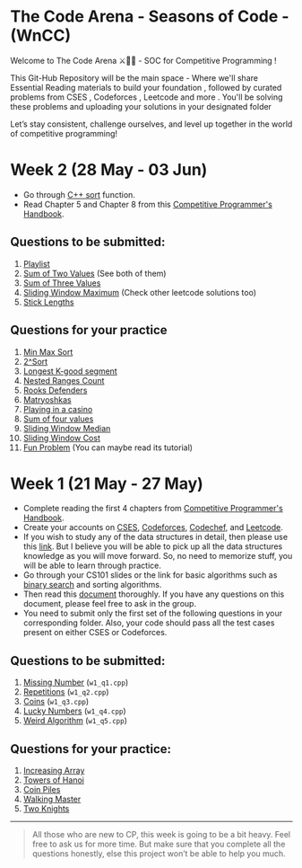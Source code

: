# The Code Arena - Seasons of Code - (WnCC) 
Welcome to The Code Arena ⚔️👨‍💻 - SOC for Competitive Programming !

This Git-Hub Repository will be the main space - Where we'll share Essential Reading materials to build your foundation , followed by curated problems from CSES , Codeforces , Leetcode and more .
You'll be solving these problems and uploading your solutions in your designated folder

Let’s stay consistent, challenge ourselves, and level up together in the world of competitive programming!

# Week 2 (28 May - 03 Jun)

- Go through [C++ sort](https://www.geeksforgeeks.org/sort-c-stl/) function.
- Read Chapter 5 and Chapter 8 from this [Competitive Programmer's Handbook](https://cses.fi/book/book.pdf).

## Questions to be submitted:

1. [Playlist](w2_q1.cpp)
2. [Sum of Two Values](w2_q2.cpp) (See both of them)
3. [Sum of Three Values](w2_q3.cpp)
4. [Sliding Window Maximum](w2_q4.cpp) (Check other leetcode solutions too)
5. [Stick Lengths](w2_q5.cpp)

## Questions for your practice

1. [Min Max Sort](#)
2. [2^Sort](#)
3. [Longest K-good segment](#)
4. [Nested Ranges Count](#)
5. [Rooks Defenders](#)
6. [Matryoshkas](#)
7. [Playing in a casino](#)
8. [Sum of four values](#)
9. [Sliding Window Median](#)
10. [Sliding Window Cost](#)
11. [Fun Problem](#) (You can maybe read its tutorial)

# Week 1 (21 May - 27 May)

- Complete reading the first 4 chapters from [Competitive Programmer's Handbook](https://cses.fi/book/book.pdf).
- Create your accounts on [CSES](https://cses.fi/), [Codeforces](https://codeforces.com/), [Codechef](https://www.codechef.com/), and [Leetcode](https://leetcode.com/).
- If you wish to study any of the data structures in detail, then please use this [link](https://www.cse.iitb.ac.in/~akg/courses/2024-ds/). But I believe you will be able to pick up all the data structures knowledge as you will move forward. So, no need to memorize stuff, you will be able to learn through practice.
- Go through your CS101 slides or the link for basic algorithms such as [binary search](https://www.geeksforgeeks.org/binary-search/) and sorting algorithms.
- Then read this [document](https://drive.google.com/file/d/1wOlj2F0VPKcNTaDtMZIj23B6ZPjj8hbp/view?usp=sharing) thoroughly. If you have any questions on this document, please feel free to ask in the group.
- You need to submit only the first set of the following questions in your corresponding folder. Also, your code should pass all the test cases present on either CSES or Codeforces.

## Questions to be submitted:
1. [Missing Number](https://cses.fi/problemset/task/1083) (`w1_q1.cpp`)
2. [Repetitions](https://cses.fi/problemset/task/1069) (`w1_q2.cpp`) 
3. [Coins](https://cses.fi/problemset/task/1617) (`w1_q3.cpp`) 
4. [Lucky Numbers](https://cses.fi/problemset/task/1090) (`w1_q4.cpp`) 
5. [Weird Algorithm](https://cses.fi/problemset/task/1068) (`w1_q5.cpp`) 

## Questions for your practice:
1. [Increasing Array](https://cses.fi/problemset/task/1094) 
2. [Towers of Hanoi](https://cses.fi/problemset/task/2165) 
3. [Coin Piles](https://cses.fi/problemset/task/1754) 
4. [Walking Master](https://cses.fi/problemset/task/1753) 
5. [Two Knights](https://cses.fi/problemset/task/1072) 

---

> All those who are new to CP, this week is going to be a bit heavy. Feel free to ask us for more time. But make sure that you complete all the questions honestly, else this project won’t be able to help you much.
